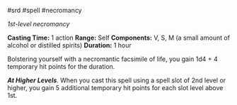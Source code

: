 #srd #spell #necromancy 

*1st-level necromancy*

**Casting Time:** 1 action
**Range:** Self
**Components:** V, S, M (a small amount of alcohol or distilled spirits)
**Duration:** 1 hour

Bolstering yourself with a necromantic facsimile of life, you gain 1d4 + 4 temporary hit points for the duration.

***At Higher Levels***. When you cast this spell using a spell slot of 2nd level or higher, you gain 5 additional temporary hit points for each slot level above 1st.
